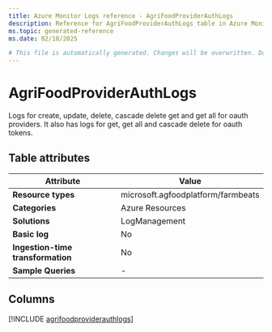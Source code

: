 ```yaml
---
title: Azure Monitor Logs reference - AgriFoodProviderAuthLogs
description: Reference for AgriFoodProviderAuthLogs table in Azure Monitor Logs.
ms.topic: generated-reference
ms.date: 02/18/2025

# This file is automatically generated. Changes will be overwritten. Do not change this file directly.
---
```


# AgriFoodProviderAuthLogs

Logs for create, update, delete, cascade delete get and get all for oauth providers. It also has logs for get, get all and cascade delete for oauth tokens.


## Table attributes

|Attribute|Value|
|---|---|
|**Resource types**|microsoft.agfoodplatform/farmbeats|
|**Categories**|Azure Resources|
|**Solutions**| LogManagement|
|**Basic log**|No|
|**Ingestion-time transformation**|No|
|**Sample Queries**|-|



## Columns
  
[!INCLUDE [agrifoodproviderauthlogs](~/reusable-content/ce-skilling/azure/includes/azure-monitor/reference/tables/agrifoodproviderauthlogs-include.md)]
